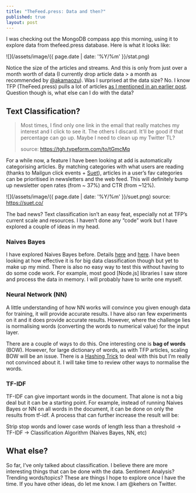 ```yaml
---
title: "TheFeed.press: Data and then?"
published: true
layout: post
---
```


I was checking out the MongoDB compass app this morning, using it to explore data from thefeed.press database.  Here is what it looks like:

![](/assets/image/{{ page.date | date: '%Y/%m' }}/stat.png)

Notice the size of the articles and streams. And this is only from just over a month worth of data (I currently drop article data > a month as recommended by [@akamaozu](http://disq.us/p/1j9pwar)). Was I surprised at the data size? No. I know TFP (TheFeed.press) pulls a lot of articles [as I mentioned in an earlier post](http://obem.be/2017/05/30/musings-thefeed-press.html). Question though is, what else can I do with the data?

## Text Classification?
> Most times, I find only one link in the email that really matches my interest and I click to see it. The others I discard. It'll be good if that percentage can go up. Maybe I need to clean up my Twitter TL?
>
> source: https://tgh.typeform.com/to/tGmcMq

For a while now, a feature I have been looking at add is  automatically categorising articles. By matching categories with what users are reading (thanks to Mailgun click events + [Suet](https://suet.co/)), articles in a user’s fav categories can be prioritised in newsletters and the web feed. This will definitely bump up newsletter open rates (from ~ 37%) and CTR (from ~12%).

![](/assets/image/{{ page.date | date: '%Y/%m' }}/suet.png)
source: https://suet.co/

The bad news? Text classification isn’t an easy feat, especially not at TFP’s current scale and resources. I haven’t done any “code” work but I have explored a couple of ideas in my head.

### Naives Bayes

I have explored Naives Bayes before. Details [here](http://obem.be/2014/09/07/building-an-sms-spam-filter.html) and [here](http://obem.be/2014/09/24/building-an-sms-spam-filter-ii.html). I have been looking at how effective it is for big data classification though but yet to make up my mind. There is also no easy way to test this without having to do some code work. For example, most good [Node.js] libraries I saw store and process the data in memory. I will probably have to write one myself.

### Neural Network (NN)

A little understanding of how NN works will convince you given enough data for training, it will provide accurate results. I have also ran few experiments on it and it does provide accurate results. However, where the challenge lies is normalising words (converting the words to numerical value) for the input layer.

There are a couple of ways to do this. One interesting one is **bag of words** (BOW). However, for large dictionary of words, as with TFP articles, scaling BOW will be an issue. There is a [Hashing Trick](https://en.wikipedia.org/wiki/Feature_hashing) to deal with this but I’m really not convinced about it. I will take time to review other ways to normalise the words.

### TF-IDF

TF-IDF can give important words in the document. That alone is not a big deal but it can be a starting point. For example, instead of running Naives Bayes or NN on all words in the document, it can be done on only the results from tf-idf. A process that can further increase the result will be:

Strip stop words and lower case words of length less than a threshold  -> TF-IDF -> Classification Algorithm (Naives Bayes, NN, etc)

## What else?
So far, I’ve only talked about classification. I believe there are more interesting things that can be done with the data. Sentiment Analysis? Trending words/topics? These are things I hope to explore once I have the time. If you have other ideas, do let me know. I am @kehers on Twitter.
